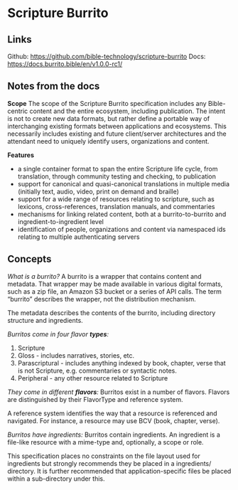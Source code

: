 # Scripture Burrito

## Links

Github: https://github.com/bible-technology/scripture-burrito
Docs: https://docs.burrito.bible/en/v1.0.0-rc1/

## Notes from the docs

**Scope**
The scope of the Scripture Burrito specification includes any Bible-centric content and the entire ecosystem, including publication. The intent is not to create new data formats, but rather define a portable way of interchanging existing formats between applications and ecosystems. This necessarily includes existing and future client/server architectures and the attendant need to uniquely identify users, organizations and content.

**Features**

- a single container format to span the entire Scripture life cycle, from translation, through community testing and checking, to publication
- support for canonical and quasi-canonical translations in multiple media (initially text, audio, video, print on demand and braille)
- support for a wide range of resources relating to scripture, such as lexicons, cross-references, translation manuals, and commentaries
- mechanisms for linking related content, both at a burrito-to-burrito and ingredient-to-ingredient level
- identification of people, organizations and content via namespaced ids relating to multiple authenticating servers

## Concepts

*What is a burrito?*
A burrito is a wrapper that contains content and metadata. That wrapper may be made available in various digital formats, such as a zip file, an Amazon S3 bucket or a series of API calls. The term “burrito” describes the wrapper, not the distribution mechanism.

The metadata describes the contents of the burrito, including directory structure and ingredients.


*Burritos come in four flavor **types**:*
1. Scripture
2. Gloss - includes narratives, stories, etc.
3. Parascriptural - includes anything indexed by book, chapter, verse that is not Scripture, e.g. commentaries or syntactic notes.
4. Peripheral - any other resource related to Scripture

*They come in different **flavors**:*
Burritos exist in a number of flavors. Flavors are distinguished by their FlavorType and reference system.

A reference system identifies the way that a resource is referenced and navigated. For instance, a resource may use BCV (book, chapter, verse).

*Burritos have ingredients:*
Burritos contain ingredients. An ingredient is a file-like resource with a mime-type and, optionally, a scope or role.

This specification places no constraints on the file layout used for ingredients but strongly recommends they be placed in a ingredients/ directory. It is further recommended that application-specific files be placed within a sub-directory under this.

